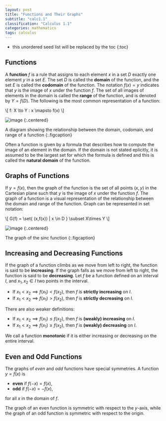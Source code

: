 ```yaml
---
layout: post
title: "Functions and Their Graphs"
subtitle: "calc1.1"
classification: "Calculus 1.1"
categories: mathematics
tags: calculus
---
```


<!--more-->
* this unordered seed list will be replaced by the toc
{:toc}

## Functions

A **function** $f$ is a rule that assigns to each element $x$ in a set $D$ exactly one element $y$ in a set $E$. The set $D$ is called the **domain** of the function, and the set $E$ is called the **codomain** of the function.
The notation $f(x)=y$ indicates that $y$ is the image of $x$ under the function $f$. The set of all images of elements in the domain is called the **range** of the function, and is denoted by $Y=f(D)$.
The following is the most common representation of a function:

\\[
f: X \to Y : x \mapsto f(x)
\\]

![image](https://upload.wikimedia.org/wikipedia/commons/thumb/6/64/Codomain2.SVG/1280px-Codomain2.SVG.png)
{:.centered}

A diagram showing the relationship between the domain, codomain, and range of a function
{:.figcaption}

Often a function is given by a formula that describes how to compute the image of an element in the domain.
If the domain is not stated eplicitly, it is assumed to be the largest set for which the formula is defined and this is called the **natural domain** of the function.


## Graphs of Functions

If $y=f(x)$, then the graph of the function is the set of all points $(x,y)$ in the Cartesian plane such that $y$ is the image of $x$ under the function $f$. The graph of a function is a visual representation of the relationship between the domain and range of the function.
Graph can be represented in set notation:

\\[
G(f) = \set{ (x,f(x)) | x \in D \} \subset X\times Y
\\]

![image](https://visionbook.mit.edu/figures/Image_processing_sampling/sinc_function.png)
{:.centered}

The graph of the sinc function
{:.figcaption}

## Increasing and Decreasing Functions

If the graph of a function climbs as we move from left to right, the function is said to be **increasing**. If the graph falls as we move from left to right, the function is said to be **decreasing**.
Let $f$ be a function defined on an interval $I$, and $x_1,x_2\in I$ two points in the interval.

* If $x_1<x_2 \implies f(x_1)<f(x_2)$, then $f$ is **strictly increasing** on $I$.
* If $x_1<x_2 \implies f(x_1)>f(x_2)$, then $f$ is **strictly decreasing** on $I$.

There are also weaker definitions:

* If $x_1<x_2 \implies f(x_1)\leq f(x_2)$, then $f$ is **(weakly) increasing** on $I$.
* If $x_1<x_2 \implies f(x_1)\geq f(x_2)$, then $f$ is **(weakly) decreasing** on $I$.

We call a function **monotonic** if it is either increasing or decreasing on the entire interval.

## Even and Odd Functions

The graphs of _even_ and _odd_ functions have special symmetries. A function $y=f(x)$ is

* **even** if $f(-x)=f(x)$,
* **odd** if $f(-x)=-f(x)$,

for all $x$ in the domain of $f$.

The graph of an even function is symmetric with respect to the $y$-axis, while the graph of an odd function is symmetric with respect to the origin.